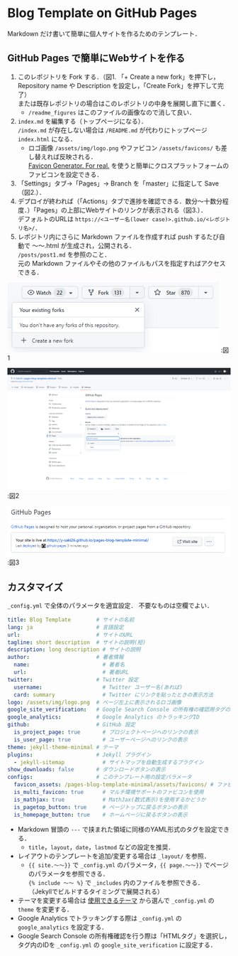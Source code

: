 # Blog Template on GitHub Pages

Markdown だけ書いて簡単に個人サイトを作るためのテンプレート．

## GitHub Pages で簡単にWebサイトを作る

1. このレポジトリを Fork する．（図1. 「+ Create a new fork」を押下し，Repository name や Description を設定し，「Create Fork」を押下して完了）  
または既存レポジトリの場合はこのレポジトリの中身を展開し直下に置く．
    * `/readme_figures` はこのファイルの画像なので消して良い．
2. `index.md` を編集する（トップページになる）．  
`/index.md` が存在しない場合は `/README.md` が代わりにトップページ `index.html` になる．  
    * ロゴ画像 `/assets/img/logo.png` やファビコン `/assets/favicons/` も差し替えれば反映される．  
    [Favicon Generator. For real.](https://realfavicongenerator.net/) を使うと簡単にクロスプラットフォームのファビコンを設定できる．
3. 「Settings」タブ→「Pages」→ Branch を「master」に指定して Save（図2.）．
4. デプロイが終われば（「Actions」タブで進捗を確認できる．数分～十数分程度．）「Pages」の上部にWebサイトのリンクが表示される（図3.）．  
デフォルトのURLは `https://<ユーザー名(lower case)>.github.io/<レポジトリ名>/`．
5. レポジトリ内にさらに Markdown ファイルを作成すれば push するたび自動で ～～.html が生成され，公開される．  
`/posts/post1.md` を参照のこと．  
元の Markdown ファイルやその他のファイルもパスを指定すればアクセスできる．

![図1](readme_figures/fig1.png "図1")
:図1

![図2](readme_figures/fig2.png "図2")
:図2

![図3](readme_figures/fig3.png "図3")
:図3

## カスタマイズ

`_config.yml` で全体のパラメータを適宜設定．
不要なものは空欄でよい．

```yaml
title: Blog Template        # サイトの名前
lang: ja                    # 言語設定
url:                        # サイトのURL
tagline: short description  # サイトの説明(短)
description: long description # サイトの説明
author:                     # 著者情報
  name:                       # 著者名
  url:                        # 著者URL
twitter:                    # Twitter 設定
  username:                   # Twitter ユーザー名(あれば)
  card: summary               # Twitter にリンクを貼ったときの表示方法
logo: /assets/img/logo.png  # ページ左上に表示されるロゴ画像
google_site_verification:   # Google Search Console の所有権の確認用タグのID
google_analytics:           # Google Analytics のトラッキングID
github:                     # GitHub 設定
  is_project_page: true       # プロジェクトページへのリンクの表示
  is_user_page: true          # ユーザーページへのリンクの表示
theme: jekyll-theme-minimal # テーマ
plugins:                    # Jekyll プラグイン
  - jekyll-sitemap            # サイトマップを自動生成するプラグイン
show_downloads: false       # ダウンロードボタンの表示
configs:                    # このテンプレート用の設定パラメータ
  favicon_assets: /pages-blog-template-minimal/assets/favicons/ # ファビコンの所在
  is_multi_favicon: true      # マルチ環境サポートのファビコンを使用
  is_mathjax: true            # MathJax(数式表示)を使用するかどうか
  is_pagetop_button: true     # ページトップに戻るボタンの表示
  is_homepage_button: true    # ホームページに戻るボタンの表示
```

* Markdown 冒頭の `---` で挟まれた領域に同様のYAML形式のタグを設定できる．
  * `title`，`layout`，`date`，`lastmod` などの設定を推奨．
* レイアウトのテンプレートを追加/変更する場合は `_layout/` を参照．
  * `{{ site.～～}}` で `_config.yml` のパラメータ，`{{ page.～～}}` でページのパラメータを参照できる．  
  `{% include ～～ %}` で  `_includes` 内のファイルを参照できる．  
  （Jekyllでビルドするタイミングで展開される）
* テーマを変更する場合は [使用できるテーマ](https://github.com/orgs/pages-themes/repositories) から選んで `_config.yml` の `theme` を変更する．
* Google Analytics でトラッキングする際は `_config.yml` の `google_analytics` を設定する．
* Google Search Console の所有権確認を行う際は「HTMLタグ」を選択し，タグ内のIDを `_config.yml` の `google_site_verification` に設定する．
